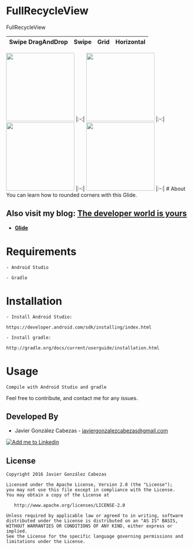 # FullRecycleView
FullRecycleView


Swipe DragAndDrop  |        Swipe       |        Grid        |    Horizontal      |
|:-:|:-:|:-:|:-:|
<img src="https://github.com/CabezasGonzalezJavier/FullRecycleView/blob/master/DragAndDrop.gif"  width="185px" />
|:-:|
<img src="https://github.com/CabezasGonzalezJavier/FullRecycleView/blob/master/Swipe.gif"  width="185px" />
|:-:|
<img src="https://github.com/CabezasGonzalezJavier/FullRecycleView/blob/master/Grid.gif"  width="185px" />
|:-:|
<img src="https://github.com/CabezasGonzalezJavier/FullRecycleView/blob/master/Horizontal.gif"  width="185px" />
|:-:|
# About
  You can learn how to rounded corners with this Glide.
  
  Also visit my blog: **[The developer world is yours](http://thedeveloperworldisyours.com)**
---------

 * **[Glide](https://github.com/bumptech/glide)**
 
 

# Requirements

    - Android Studio

    - Gradle


# Installation

    - Install Android Studio:

    https://developer.android.com/sdk/installing/index.html

    - Install gradle:

    http://gradle.org/docs/current/userguide/installation.html

# Usage
    Compile with Android Studio and gradle


Feel free to contribute, and contact me for any issues.

Developed By
------------
* Javier González Cabezas - <javiergonzalezcabezas@gmail.com>

<a href="https://es.linkedin.com/in/javier-gonz%C3%A1lez-cabezas-8b4b2231">
  <img alt="Add me to Linkedin" src="https://github.com/JorgeCastilloPrz/EasyMVP/blob/master/art/linkedin.png" />
</a>

License
-------

    Copyright 2016 Javier González Cabezas

    Licensed under the Apache License, Version 2.0 (the "License");
    you may not use this file except in compliance with the License.
    You may obtain a copy of the License at

       http://www.apache.org/licenses/LICENSE-2.0

    Unless required by applicable law or agreed to in writing, software
    distributed under the License is distributed on an "AS IS" BASIS,
    WITHOUT WARRANTIES OR CONDITIONS OF ANY KIND, either express or implied.
    See the License for the specific language governing permissions and
    limitations under the License.
